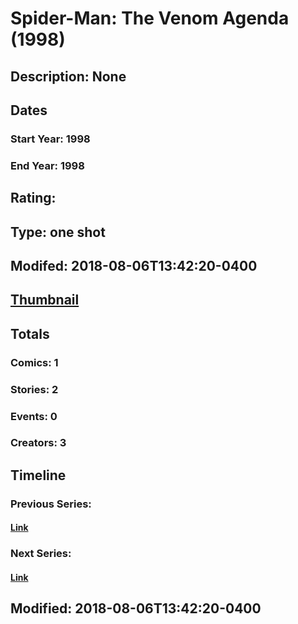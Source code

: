 # Spider-Man: The Venom Agenda (1998)
## Description: None
## Dates
### Start Year: 1998
### End Year: 1998
## Rating: 
## Type: one shot
## Modifed: 2018-08-06T13:42:20-0400
## [Thumbnail](http://i.annihil.us/u/prod/marvel/i/mg/b/40/image_not_available.jpg)
## Totals
### Comics: 1
### Stories: 2
### Events: 0
### Creators: 3
## Timeline
### Previous Series: 
#### [Link]()
### Next Series: 
#### [Link]()
## Modified: 2018-08-06T13:42:20-0400